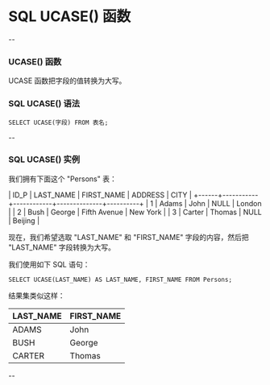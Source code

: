 # SQL UCASE() 函数

--

### UCASE() 函数

UCASE 函数把字段的值转换为大写。

### SQL UCASE() 语法

```
SELECT UCASE(字段) FROM 表名;
```

--

### SQL UCASE() 实例

我们拥有下面这个 "Persons" 表：

| ID_P | LAST_NAME | FIRST_NAME | ADDRESS      | CITY     |
+------+-----------+------------+--------------+----------+
|    1 | Adams     | John       | NULL         | London   |
|    2 | Bush      | George     | Fifth Avenue | New York |
|    3 | Carter    | Thomas     | NULL         | Beijing  |

现在，我们希望选取 "LAST_NAME" 和 "FIRST_NAME" 字段的内容，然后把 "LAST_NAME" 字段转换为大写。

我们使用如下 SQL 语句：

```
SELECT UCASE(LAST_NAME) AS LAST_NAME, FIRST_NAME FROM Persons;
```

结果集类似这样：

LAST_NAME | FIRST_NAME 
----------|--------------
ADAMS     | John       
BUSH      | George     
CARTER    | Thomas     

--
